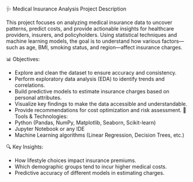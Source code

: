 
🩺 Medical Insurance Analysis Project Description

This project focuses on analyzing medical insurance data to uncover patterns, predict costs, and provide actionable insights for healthcare providers, insurers, and policyholders. Using statistical techniques and machine learning models, the goal is to understand how various factors—such as age, BMI, smoking status, and region—affect insurance charges.

 📊 Objectives:
- Explore and clean the dataset to ensure accuracy and consistency.
- Perform exploratory data analysis (EDA) to identify trends and correlations.
- Build predictive models to estimate insurance charges based on personal attributes.
- Visualize key findings to make the data accessible and understandable.
- Provide recommendations for cost optimization and risk assessment.
🧠 Tools & Technologies:
- Python (Pandas, NumPy, Matplotlib, Seaborn, Scikit-learn)
- Jupyter Notebook or any IDE
- Machine Learning algorithms (Linear Regression, Decision Trees, etc.)

🔍 Key Insights:
- How lifestyle choices impact insurance premiums.
- Which demographic groups tend to incur higher medical costs.
- Predictive accuracy of different models in estimating charges.

